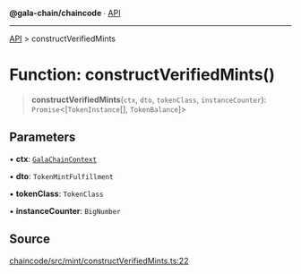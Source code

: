 **@gala-chain/chaincode** ∙ [API](../exports.md)

***

[API](../exports.md) > constructVerifiedMints

# Function: constructVerifiedMints()

> **constructVerifiedMints**(`ctx`, `dto`, `tokenClass`, `instanceCounter`): `Promise`\<[`TokenInstance`[], `TokenBalance`]\>

## Parameters

▪ **ctx**: [`GalaChainContext`](../classes/GalaChainContext.md)

▪ **dto**: `TokenMintFulfillment`

▪ **tokenClass**: `TokenClass`

▪ **instanceCounter**: `BigNumber`

## Source

[chaincode/src/mint/constructVerifiedMints.ts:22](https://github.com/GalaChain/sdk/blob/bcbbb18/chaincode/src/mint/constructVerifiedMints.ts#L22)
